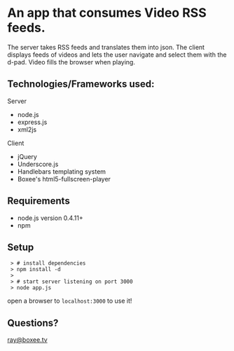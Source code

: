 An app that consumes Video RSS feeds.
===

The server takes RSS feeds and translates them into json.  The client displays feeds of videos and lets the user navigate and select them with the d-pad.  Video fills the browser when playing.

Technologies/Frameworks used:
---

Server

   * node.js
   * express.js
   * xml2js
   
Client

   * jQuery
   * Underscore.js
   * Handlebars templating system
   * Boxee's html5-fullscreen-player


Requirements
---
  * node.js version 0.4.11+
  * npm

Setup
---

     > # install dependencies
     > npm install -d 
     >
     > # start server listening on port 3000
     > node app.js


open a browser to `localhost:3000` to use it!


Questions?
---
ray@boxee.tv
